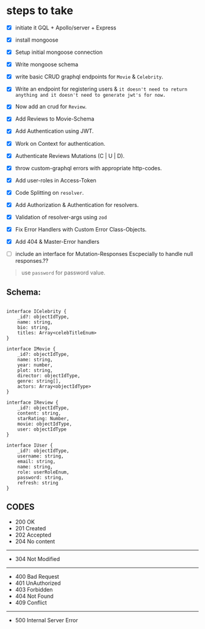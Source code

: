 # steps to take

- [x] initiate it GQL + Apollo/server + Express
- [x] install mongoose
- [x] Setup initial mongoose connection
- [x] Write mongoose schema
- [x] write basic CRUD graphql endpoints for `Movie` & `Celebrity`.
- [x] Write an endpoint for registering users & `it doesn't need to return anything and it doesn't need to generate jwt's for now.`
- [x] Now add an crud for `Review`.
- [x] Add Reviews to Movie-Schema

- [x] Add Authentication using JWT.
- [x] Work on Context for authentication.

- [x] Authenticate Reviews Mutations (C | U | D).
- [x] throw custom-graphql errors with appropriate http-codes.

- [x] Add user-roles in Access-Token

- [x] Code Splitting on `resolver`.
- [x] Add Authorization & Authentication for resolvers.
- [x] Validation of resolver-args using `zod`
- [x] Fix Error Handlers with Custom Error Class-Objects.
- [x] Add 404 & Master-Error handlers

- [ ] include an interface for Mutation-Responses Escpecially to handle null responses.??


> use `password` for password value.

## Schema:
``` Ts

interface ICelebrity {
    _id?: objectIdType,
    name: string,
    bio: string,
    titles: Array<celebTitleEnum>
}

interface IMovie {
    _id?: objectIdType,
    name: string,
    year: number,
    plot: string,
    director: objectIdType,
    genre: string[],
    actors: Array<objectIdType>
}

interface IReview {
    _id?: objectIdType,
    content: string,
    starRating: Number,
    movie: objectIdType,
    user: objectIdType
}

interface IUser {
    _id?: objectIdType,
    username: string,
    email: string,
    name: string,
    role: userRoleEnum,
    password: string,
    refresh: string
}

```

## CODES 
- 200 OK
- 201 Created
- 202 Accepted
- 204 No content
---
- 304 Not Modified
---
- 400 Bad Request
- 401 UnAuthorized
- 403 Forbidden
- 404 Not Found
- 409 Conflict
---
- 500 Internal Server Error
